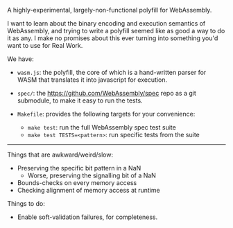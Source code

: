 
A highly-experimental, largely-non-functional polyfill for WebAssembly.

I want to learn about the binary encoding and execution semantics of
WebAssembly, and trying to write a polyfill seemed like as good a way
to do it as any.  I make no promises about this ever turning into something
you'd want to use for Real Work.

We have:

* `wasm.js`:  the polyfill, the core of which is a hand-written parser for WASM
              that translates it into javascript for execution.

* `spec/`:  the https://github.com/WebAssembly/spec repo as a git submodule,
             to make it easy to run the tests.

* `Makefile`:  provides the following targets for your convenience:

  * `make test`:  run the full WebAssembly spec test suite
  * `make test TESTS=<pattern>`:  run specific tests from the suite


---

Things that are awkward/weird/slow:

  * Preserving the specific bit pattern in a NaN
     * Worse, preserving the signalling bit of a NaN
  * Bounds-checks on every memory access
  * Checking alignment of memory access at runtime

Things to do:

  * Enable soft-validation failures, for completeness.
